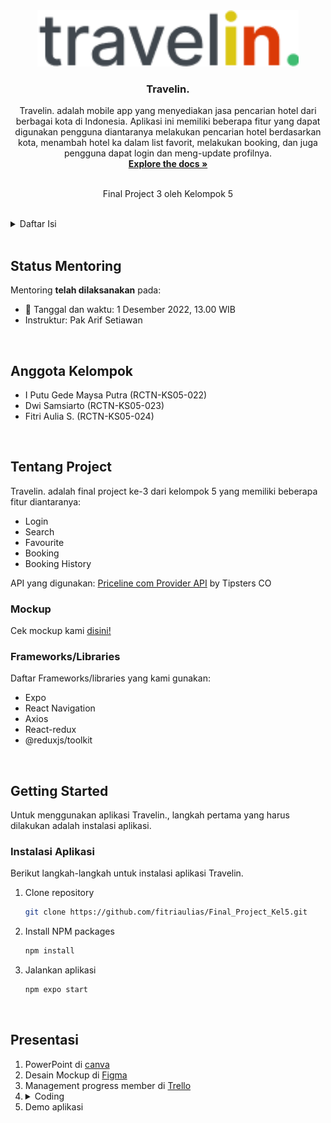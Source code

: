 <!-- PROJECT LOGO -->
<div align="center">
  <a href="https://github.com/fitriaulias/Final_Project_Kel5/tree/main/final-project-3">
    <img src="assets/travelin.png" alt="Logo" height="90">
  </a>

  <h3 align="center">Travelin.</h3>

  <p align="center">
    Travelin. adalah mobile app yang menyediakan jasa pencarian hotel dari berbagai kota di Indonesia. Aplikasi ini memiliki beberapa fitur yang dapat digunakan pengguna diantaranya melakukan pencarian hotel berdasarkan kota, menambah hotel ka dalam list favorit, melakukan booking, dan juga pengguna dapat login dan meng-update profilnya.
    <br />
    <a href="https://github.com/fitriaulias/Final_Project_Kel5/tree/main/final-project-3"><strong>Explore the docs »</strong></a>
    <br />
    <br />
    <p>Final Project 3 oleh Kelompok 5</p>
  </p>
</div>

<br/>

<!-- TABLE OF CONTENTS -->
<details>
  <summary>Daftar Isi</summary>
  <ol>
    <li>
      <a href="#status-mentoring">Status Mentoring</a>
    </li>
    <li>
      <a href="#anggota-kelomok">Anggota Kelompok</a>
    </li>
    <li>
      <a href="#tentang-project">Tentang Project</a>
      <ul>
        <li><a href="#framework/libraries">Frameworks/Libraries</a></li>
      </ul>
    </li>
    <li>
      <a href="#getting-started">Getting Started</a>
      <ul>
        <li><a href="#instalasi-aplikasi">Instalasi Aplikasi</a></li>
        <li><a href="#cara-penggunaan-aplikasi">Cara Penggunaan Aplikasi</a></li>
      </ul>
    </li>
    <li><a href="#presentasi">Presentasi</a></li>
  </ol>
</details>

<br/>

<!-- STATUS MENTORING -->

## Status Mentoring

Mentoring **telah dilaksanakan** pada:

- :date: Tanggal dan waktu: 1 Desember 2022, 13.00 WIB
- Instruktur: Pak Arif Setiawan

<br/>

<!-- MEMBER GROUP -->

## Anggota Kelompok

- I Putu Gede Maysa Putra (RCTN-KS05-022)
- Dwi Samsiarto (RCTN-KS05-023)
- Fitri Aulia S. (RCTN-KS05-024)

<br/>

<!-- ABOUT THE PROJECT -->

## Tentang Project

Travelin. adalah final project ke-3 dari kelompok 5 yang memiliki beberapa fitur diantaranya:

- Login
- Search
- Favourite
- Booking
- Booking History

API yang digunakan:
[Priceline com Provider API](https://rapidapi.com/tipsters/api/priceline-com-provider/) by Tipsters CO

### Mockup

Cek mockup kami [disini!](https://www.figma.com/file/OU0BsnkFoj1YbbZoUYrS6x/Hotel's-%26-Destination?node-id=0%3A1&t=qvC6IMuQgkSvWZnz-1)

### Frameworks/Libraries

Daftar Frameworks/libraries yang kami gunakan:

- Expo
- React Navigation
- Axios
- React-redux
- @reduxjs/toolkit

<br/>

<!-- GETTING STARTED -->

## Getting Started

Untuk menggunakan aplikasi Travelin., langkah pertama yang harus dilakukan adalah instalasi aplikasi.

### Instalasi Aplikasi

Berikut langkah-langkah untuk instalasi aplikasi Travelin.

1. Clone repository
   ```sh
   git clone https://github.com/fitriaulias/Final_Project_Kel5.git
   ```
2. Install NPM packages
   ```sh
   npm install
   ```
3. Jalankan aplikasi
   ```sh
   npm expo start
   ```

<br/>

## Presentasi

1. PowerPoint di [canva](https://www.canva.com/design/DAFB9aeQd44/SkUE5bor2AjFPIQOTWO6uQ/edit?utm_content=DAFB9aeQd44&utm_campaign=designshare&utm_medium=link2&utm_source=sharebutton)
2. Desain Mockup di [Figma](https://www.figma.com/file/OU0BsnkFoj1YbbZoUYrS6x/Hotel's-%26-Destination?node-id=0%3A1&t=qvC6IMuQgkSvWZnz-1)
3. Management progress member di [Trello](https://trello.com/invite/b/eEPd6Wyr/ATTI9647e3a593ccfa062276df8eced839245179E58B/final-project-3-kelompok-5)
4. <details>
   <summary>Coding</summary>
   <ol type="1">
       <li>Login</li>
       <li>Search</li>
       <li>Navigation</li>
       <li>Detail</li>
       <li>Popular place section</li>
       <li>Profile</li>
       <li>Booking page</li>
       <li>Booking history page</li>
       <li>Favourite feature</li>
       <li>About</li>
       <li>Splash</li>
   </ol>
   </details>
5. Demo aplikasi

<br/>
